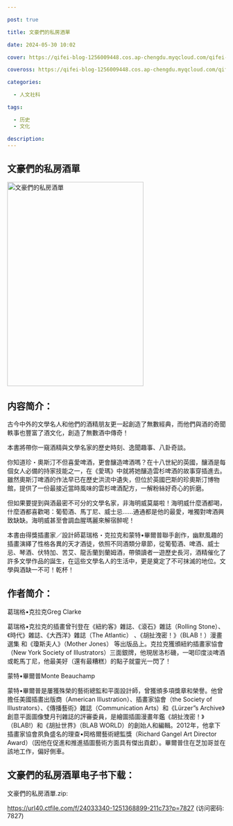 ```yaml
---

post: true

title: 文豪們的私房酒單

date: 2024-05-30 10:02

cover: https://qifei-blog-1256009448.cos.ap-chengdu.myqcloud.com/qifei-blog/64be34c21ddac507cc2065ad.jpg

coveross: https://qifei-blog-1256009448.cos.ap-chengdu.myqcloud.com/qifei-blog/64be34c21ddac507cc2065ad.jpg

categories:

  - 人文社科

tags:

  - 历史
  - 文化

description:
---
```


## 文豪們的私房酒單

<img alt="文豪們的私房酒單" class="aligncenter loaded" data-was-processed="true" decoding="async" fetchpriority="high" height="471" src="https://qifei-blog-1256009448.cos.ap-chengdu.myqcloud.com/qifei-blog/64be34c21ddac507cc2065ad.jpg" style="cursor: zoom-in;" width="314"/>

## 内容简介：

古今中外的文學名人和他們的酒精朋友更一起創造了無數經典，而他們與酒的奇聞軼事也豐富了酒文化，創造了無數酒中傳奇！

本書將帶你一窺酒精與文學名家的歷史時刻、逸聞趣事、八卦奇談。

你知道珍・奧斯汀不但喜愛啤酒，更會釀造啤酒嗎？在十八世紀的英國，釀酒是每個女人必備的持家技能之一，在《愛瑪》中就將她釀造雲杉啤酒的故事穿插進去。雖然奧斯汀啤酒的作法早已在歷史洪流中遺失，但位於英國巴斯的珍奧斯汀博物館，提供了一份最接近當時風味的雲杉啤酒配方，一解粉絲好奇心的折磨。

但如果要提到與酒最密不可分的文學名家，非海明威莫屬啦！海明威什麼酒都喝，什麼酒都喜歡喝：葡萄酒、馬丁尼、威士忌……通通都是他的最愛，唯獨對啤酒興致缺缺。海明威甚至會調血腥瑪麗來解宿醉呢！

本書由得獎插畫家／設計師葛瑞格・克拉克和蒙特•畢爾普聯手創作，幽默風趣的插畫演繹了性格各異的天才酒徒，依照不同酒類分章節，從葡萄酒、啤酒、威士忌、琴酒、伏特加、苦艾、龍舌蘭到蘭姆酒，帶領讀者一遊歷史長河，酒精催化了許多文學作品的誕生，在這些文學名人的生活中，更是奠定了不可抹滅的地位。文學與酒缺一不可！乾杯！

## 作者简介：

葛瑞格•克拉克Greg Clarke

葛瑞格•克拉克的插畫曾刊登在《紐約客》雜誌、《滾石》雜誌（Rolling Stone）、《時代》雜誌、《大西洋》雜誌（The Atlantic） 、《胡扯洩密！》（BLAB！）漫畫選集 和《瓊斯夫人》（Mother Jones） 等出版品上。克拉克獲頒紐約插畫家協會（New York Society of Illustrators）三面銀牌，他現居洛杉磯，一喝印度淡啤酒或乾馬丁尼，他最美好（還有最糟糕）的點子就靈光一閃了！

蒙特•畢爾普Monte Beauchamp

蒙特•畢爾普是屢獲殊榮的藝術總監和平面設計師，曾獲頒多項獎章和榮譽。他曾擔任美國插畫出版商（American Illustration）、插畫家協會（the Society of Illustrators）、《傳播藝術》雜誌（Communication Arts）和《Lürzer”s Archive》創意平面圖像雙月刊雜誌的評審委員，是繪圖插圖漫畫年鑑《胡扯洩密！》（BLAB!）和《胡扯世界》（BLAB WORLD）的創始人和編輯。2012年，他拿下插畫家協會夙負盛名的理查•岡格爾藝術總監獎（Richard Gangel Art Director Award）（因他在促進和推進插圖藝術方面具有傑出貢獻）。畢爾普住在芝加哥並在該地工作，偏好側車。

## 文豪們的私房酒單电子书下载：

文豪們的私房酒單.zip: 

https://url40.ctfile.com/f/24033340-1251368899-211c73?p=7827 (访问密码: 7827)
